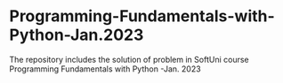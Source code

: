 # Programming-Fundamentals-with-Python-Jan.2023
The repository includes the solution of problem in SoftUni course Programming Fundamentals with Python -Jan. 2023
